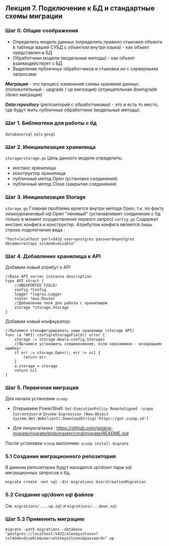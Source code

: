 ## Лекция 7. Подключение к БД и стандартные схемы миграции


### Шаг 0. Общие соображения
* Определить модель данных (определить правило стыковки объекта в таблице вашей СУБД с объектом внутри языка) - как объект представлен в БД
* Обработчики модели (модельные методы) - как объект взаимодействует с БД
* Выделение публичных обработчиков и стыковка их с серверными запросами

***Миграция*** - это процесс изменения схемы хранения данных. (положительный - upgrade / up миграция) (отрицательная downgrade /down миграция)

***Data repository*** (репозиторий с обработчиками) - это и есть то место, где будут жить публичные обработчики (модельные методы).

### Шаг 1. Библиотеки для работы с бд
```database/sql```
```sqlx```
```gosql```

### Шаг 2. Инициализация хранилища
```storage/storage.go```
Цель данного моделя определить:
* инстанс хранилища
* конструктор хранилища
* публичный метод Open (установка соединения)
* публичный метод Close (закрытие соединения)


### Шаг 3. Инициализация Storage
```storage.go```
Главная проблема кроется внутри метода Open, т.к. по факту низкоуровненвый sql.Open "ленивый" (устанавливает соединение с бд только в момент осуществления первого запрос)
```config.go```
Содержит инстанс конфига и конструктор. Атрибутом конфига является лишь строка подключения вида :
```
"host=localhost port=5432 user=postgres password=postgres dbname=restapi sslmode=disable"
```

### Шаг 4. Добавление хранилища к API
Добавим новый атрибут к API
```
//Base API server instance description
type API struct {
	//UNEXPORTED FIELD!
	config *Config
	logger *logrus.Logger
	router *mux.Router
	//Добавление поля для работы с хранилищем
	storage *storage.Storage
}
```

Добавим новый конфиуратор:
```
//Пытаемся отконфигурировать наше хранилище (storage API)
func (a *API) configreStorageField() error {
	storage := storage.New(a.config.Storage)
	//Пытаемся установить соединениение, если невозможно - возвращаем ошибку!
	if err := storage.Open(); err != nil {
		return err
	}
	a.storage = storage
	return nil
}

```

### Шаг 5. Первичная миграция
Для начала установим ```scoop```
* Открываем PowerShell: ```Set-ExecutionPolicy RemoteSigned -scope CurrentUser``` и ```Invoke-Expression (New-Object System.Net.WebClient).DownloadString('https://get.scoop.sh')```

* Для линукса/мака : https://github.com/golang-migrate/migrate/blob/master/cmd/migrate/README.md

После установки ```scoop``` выполним: ```scoop install migrate```

### 5.1 Создание миграционного репозитория
В данном репозитории будут находится up/down пары sql миграционных запросов к бд.
```
migrate create -ext sql -dir migrations UsersCreationMigration
```

### 5.2 Создание up/down sql файлов
См. ```migrations/....up.sql``` и ```migrations/...down.sql```

### Шаг 5.3 Применить миграцию
```
migrate -path migrations -database "postgres://localhost:5432/alexeysolovev?sslmode=disable&user=alexeysolovev&password=" up
```
